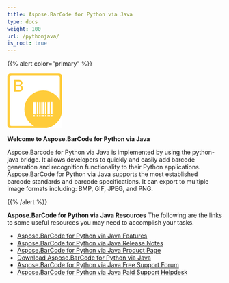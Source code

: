 ```yaml
---
title: Aspose.BarCode for Python via Java
type: docs
weight: 100
url: /pythonjava/
is_root: true
---
```


{{% alert color="primary" %}} 

![todo:image_alt_text](aspose_barcode-for-python-via-java-128.png)

**Welcome to Aspose.BarCode for Python via Java**

Aspose.Barcode for Python via Java is implemented by using the python-java bridge. It allows developers to quickly and easily add barcode generation and recognition functionality to their Python applications. Aspose.BarCode for Python via Java supports the most established barcode standards and barcode specifications. It can export to multiple image formats including: BMP, GIF, JPEG, and PNG.

{{% /alert %}} 


**Aspose.BarCode for Python via Java Resources**
The following are the links to some useful resources you may need to accomplish your tasks.

- [Aspose.BarCode for Python via Java Features](/barcode/pythonjava/features/)
- [Aspose.BarCode for Python via Java Release Notes](/barcode/pythonjava/release-notes/)
- [Aspose.BarCode for Python via Java Product Page](https://products.aspose.com/barcode/python-java)
- [Download Aspose.BarCode for Python via Java](https://downloads.aspose.com/barcode/python)
- [Aspose.BarCode for Python via Java Free Support Forum](https://forum.aspose.com/c/barcode)
- [Aspose.BarCode for Python via Java Paid Support Helpdesk](https://helpdesk.aspose.com/)
